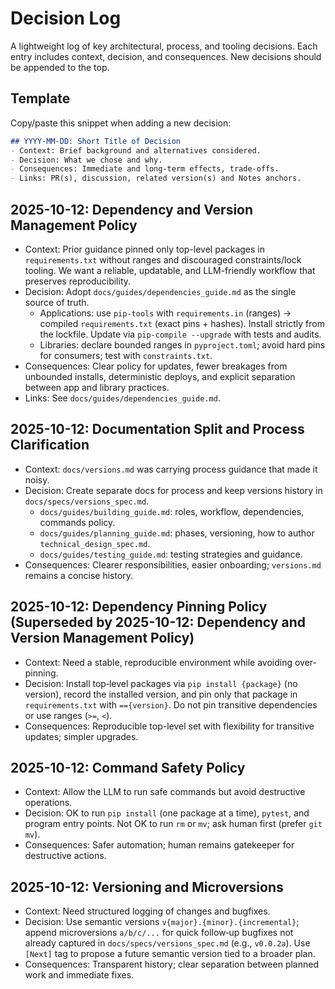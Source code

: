 # Decision Log

A lightweight log of key architectural, process, and tooling decisions. Each entry includes context, decision, and consequences. New decisions should be appended to the top.

## Template
Copy/paste this snippet when adding a new decision:

```markdown
## YYYY-MM-DD: Short Title of Decision
- Context: Brief background and alternatives considered.
- Decision: What we chose and why.
- Consequences: Immediate and long‑term effects, trade‑offs.
- Links: PR(s), discussion, related version(s) and Notes anchors.
```

## 2025-10-12: Dependency and Version Management Policy
- Context: Prior guidance pinned only top-level packages in `requirements.txt` without ranges and discouraged constraints/lock tooling. We want a reliable, updatable, and LLM-friendly workflow that preserves reproducibility.
- Decision: Adopt `docs/guides/dependencies_guide.md` as the single source of truth.
  - Applications: use `pip-tools` with `requirements.in` (ranges) → compiled `requirements.txt` (exact pins + hashes). Install strictly from the lockfile. Update via `pip-compile --upgrade` with tests and audits.
  - Libraries: declare bounded ranges in `pyproject.toml`; avoid hard pins for consumers; test with `constraints.txt`.
- Consequences: Clear policy for updates, fewer breakages from unbounded installs, deterministic deploys, and explicit separation between app and library practices.
- Links: See `docs/guides/dependencies_guide.md`.

## 2025-10-12: Documentation Split and Process Clarification
- Context: `docs/versions.md` was carrying process guidance that made it noisy.
- Decision: Create separate docs for process and keep versions history in `docs/specs/versions_spec.md`.
  - `docs/guides/building_guide.md`: roles, workflow, dependencies, commands policy.
  - `docs/guides/planning_guide.md`: phases, versioning, how to author `technical_design_spec.md`.
  - `docs/guides/testing_guide.md`: testing strategies and guidance.
- Consequences: Clearer responsibilities, easier onboarding; `versions.md` remains a concise history.

## 2025-10-12: Dependency Pinning Policy (Superseded by 2025-10-12: Dependency and Version Management Policy)
- Context: Need a stable, reproducible environment while avoiding over-pinning.
- Decision: Install top‑level packages via `pip install {package}` (no version), record the installed version, and pin only that package in `requirements.txt` with `=={version}`. Do not pin transitive dependencies or use ranges (`>=`, `<`).
- Consequences: Reproducible top-level set with flexibility for transitive updates; simpler upgrades.

## 2025-10-12: Command Safety Policy
- Context: Allow the LLM to run safe commands but avoid destructive operations.
- Decision: OK to run `pip install` (one package at a time), `pytest`, and program entry points. Not OK to run `rm` or `mv`; ask human first (prefer `git mv`).
- Consequences: Safer automation; human remains gatekeeper for destructive actions.

## 2025-10-12: Versioning and Microversions
- Context: Need structured logging of changes and bugfixes.
- Decision: Use semantic versions `v{major}.{minor}.{incremental}`; append microversions `a/b/c/...` for quick follow‑up bugfixes not already captured in `docs/specs/versions_spec.md` (e.g., `v0.0.2a`). Use `[Next]` tag to propose a future semantic version tied to a broader plan.
- Consequences: Transparent history; clear separation between planned work and immediate fixes.
